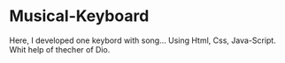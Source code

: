 # Musical-Keyboard

Here, I developed one keybord with song... Using Html, Css, Java-Script. Whit help of thecher of Dio.




